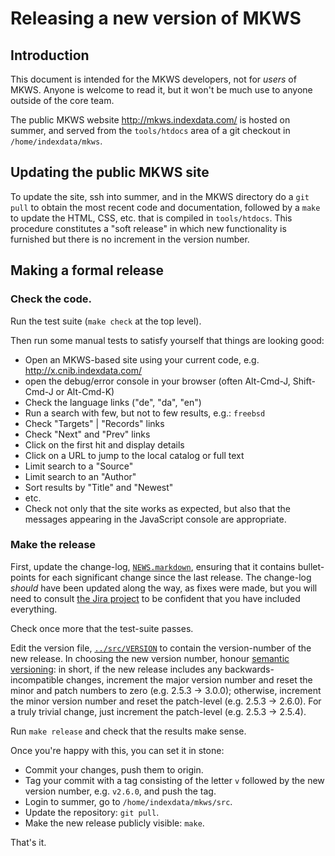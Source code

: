 # Releasing a new version of MKWS

## Introduction

This document is intended for the MKWS developers, not for _users_ of MKWS. Anyone is welcome to read it, but it won't be much use to anyone outside of the core team.

The public MKWS website http://mkws.indexdata.com/ is hosted on summer, and served from the `tools/htdocs` area of a git checkout in `/home/indexdata/mkws`.


## Updating the public MKWS site

To update the site, ssh into summer, and in the MKWS directory do a `git pull` to obtain the most recent code and documentation, followed by a `make` to update the HTML, CSS, etc. that is compiled in `tools/htdocs`. This procedure constitutes a "soft release" in which new functionality is furnished but there is no increment in the version number.


## Making a formal release

### Check the code.

Run the test suite (`make check` at the top level).

Then run some manual tests to satisfy yourself that things are looking good:

* Open an MKWS-based site using your current code, e.g. http://x.cnib.indexdata.com/
* open the debug/error console in your browser (often Alt-Cmd-J, Shift-Cmd-J or Alt-Cmd-K)
* Check the language links ("de", "da", "en")
* Run a search with few, but not to few results, e.g.: `freebsd`
* Check "Targets" | "Records" links
* Check "Next" and "Prev" links
* Click on the first hit and display details
* Click on a URL to jump to the local catalog or full text
* Limit search to a "Source"
* Limit search to an "Author"
* Sort results by "Title" and "Newest"
* etc.
* Check not only that the site works as expected, but also that the messages appearing in the JavaScript console are appropriate.

### Make the release

First, update the change-log, [`NEWS.markdown`](../src/NEWS.markdown), ensuring that it contains bullet-points for each significant change since the last release. The change-log _should_ have been updated along the way, as fixes were made, but you will need to consult [the Jira project](https://jira.indexdata.com/projects/MKWS) to be confident that you have included everything.

Check once more that the test-suite passes.

Edit the version file, [`../src/VERSION`](../src/VERSION) to contain the version-number of the new release. In choosing the new version number, honour [semantic versioning](https://semver.org/): in short, if the new release includes any backwards-incompatible changes, increment the major version number and reset the minor and patch numbers to zero (e.g. 2.5.3 &rarr; 3.0.0); otherwise, increment the minor version number and reset the patch-level (e.g. 2.5.3 &rarr; 2.6.0). For a truly trivial change, just increment the patch-level (e.g. 2.5.3 &rarr; 2.5.4).

Run `make release` and check that the results make sense.

Once you're happy with this, you can set it in stone:

* Commit your changes, push them to origin.
* Tag your commit with a tag consisting of the letter `v` followed by the new version number, e.g. `v2.6.0`, and push the tag.
* Login to summer, go to `/home/indexdata/mkws/src`.
* Update the repository: `git pull`.
* Make the new release publicly visible: `make`.

That's it.

